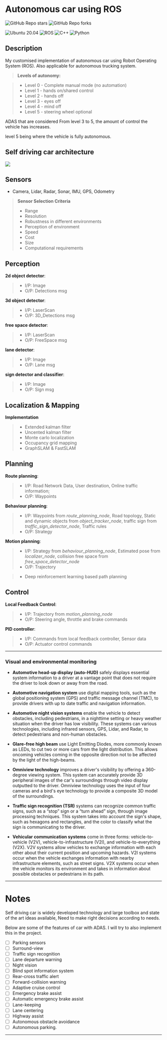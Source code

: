 # Autonomous car using ROS


![GitHub Repo stars](https://img.shields.io/github/stars/bhavikmk/self-driving-car-ros?color=FFE333)
![GitHub Repo forks](https://img.shields.io/github/forks/bhavikmk/self-driving-car-ros?color=FFE333)

![Ubuntu 20.04](https://img.shields.io/badge/OS-Ubuntu-informational?style=flat&logo=ubuntu&logoColor=white&color=2bbc8a)
![ROS](https://img.shields.io/badge/Tools-ROS-informational?style=flat&logo=ROS&logoColor=white&color=2bbc8a)
![C++](https://img.shields.io/badge/Code-C++-informational?style=flat&logo=c%2B%2B&logoColor=white&color=2bbc8a)
![Python](https://img.shields.io/badge/Code-Python-informational?style=flat&logo=c%2B%2B&logoColor=white&color=2bbc8a)


## Description

My customised implementation of autonomous car using Robot Operating System (ROS). Also applicable for autonomous trucking system. 

> **Levels of autonomy:**

> * Level 0 - Complete manual mode (no automation)
> * Level 1 - hands on/shared control
> * Level 2 - hands off 
> * Level 3 - eyes off
> * Level 4 - mind off 
> * Level 5 - steering wheel optional


ADAS that are considered From level 3 to 5, the amount of control the vehicle has increases.

level 5 being where the vehicle is fully autonomous.

## Self driving car architecture

![](https://github.com/bhavikmk/self-driving-car-ros/blob/main/assets/ros-architecture-car.png)


## **Sensors**
  - Camera, Lidar, Radar, Sonar, IMU, GPS, Odometry

> **Sensor Selection Criteria**
>   * Range
>   * Resolution
>   * Robustness in different environments
>   * Perception of environment
>   * Speed
>   * Cost
>   * Size
>   * Computational requirements

## Perception

**2d object detector**:
> * I/P: Image
> * O/P: Detections msg

**3d object detector**:
> * I/P: LaserScan
> * O/P: 3D_Detections msg

**free space detector**:
> * I/P: LaserScan
> * O/P: FreeSpace msg

**lane detector**:
> * I/P: Image
> * O/P: Lane msg

**sign detector and classifier**:
> * I/P: Image
> * O/P: Sign msg

## Localization & Mapping

**Implementation**
> * Extended kalman filter
> * Uncented kalman filter
> * Monte carlo localization
> * Occupancy grid mapping
> * GraphSLAM & FastSLAM 

## Planning

**Route planning**: 
> * I/P: Road Network Data, User destination, Online traffic information; 
> * O/P: Waypoints

**Behaviour planning**:
> * I/P: Waypoints from *route_planning_node*, Road topology, Static and dynamic objects from *object_tracker_node*, traffic sign from *traffic_sign_detector_node*, Traffic rules
> * O/P: Strategy

**Motion planning**:
> * I/P: Strategy from *behaviour_planning_node*, Estimated pose from *localizer_node*, collision free space from *free_space_detector_node*
> * O/P: Trajectory

> * Deep reinforcement learning based path planning

## Control

**Local Feedback Control**:
> * I/P: Trajectory from *motion_planning_node*
> * O/P: Steering angle, throttle and brake commands

**PID controller**:
> * I/P: Commands from local feedback controller, Sensor data 
> * O/P: Actuator control commands
---------------

### Visual and environmental monitoring

* **Automotive head-up display (auto-HUD)**  safely displays essential system information to a driver at a vantage point that does not require the driver to look down or away from the road.

* **Automotive navigation system** use digital mapping tools, such as the global positioning system (GPS) and traffic message channel (TMC), to provide drivers with up to date traffic and navigation information.

* **Automotive night vision systems** enable the vehicle to detect obstacles, including pedestrians, in a nighttime setting or heavy weather situation when the driver has low visibility. These systems can various technologies, including infrared sensors, GPS, Lidar, and Radar, to detect pedestrians and non-human obstacles.

* **Glare-free high beam** use Light Emitting Diodes, more commonly known as LEDs, to cut two or more cars from the light distribution. This allows oncoming vehicles coming in the opposite direction not to be affected by the light of the  high-beams. 
  
* **Omniview technology** improves a driver's visibility by offering a 360-degree viewing system. This system can accurately provide 3D peripheral images of the car's surroundings through video display outputted to the driver. Omniview technology uses the input of four cameras and a bird's eye technology to provide a composite 3D model of the surroundings.

* **Traffic sign recognition (TSR)** systems can recognize common traffic signs, such as a “stop” sign or a “turn ahead” sign, through image processing techniques. This system takes into account the sign's shape, such as hexagons and rectangles, and the color to classify what the sign is communicating to the driver. 

* **Vehicular communication systems** come in three forms: vehicle-to-vehicle (V2V), vehicle-to-infrastructure (V2I), and vehicle-to-everything (V2X). V2V systems allow vehicles to exchange information with each other about their current position and upcoming hazards. V2I systems occur when the vehicle exchanges information with nearby infrastructure elements, such as street signs. V2X systems occur when the vehicle monitors its environment and takes in information about possible obstacles or pedestrians in its path.


---------------

# Notes

Self driving car is widely developed technology and large toolbox and state of the art ideas available, Need to make right decisions according to needs. 

Below are some of the features of car with ADAS. I will try to also implement this in the project.

- [ ] Parking sensors 
- [ ] Surround-view 
- [ ] Traffic sign recognition 
- [ ] Lane departure warning 
- [ ] Night vision
- [ ] Blind spot information system
- [ ] Rear-cross traffic alert
- [ ] Forward-collision warning
- [ ] Adaptive cruise control 
- [ ] Emergency brake assist
- [ ] Automatic emergency brake assist
- [ ] Lane-keeping
- [ ] Lane centering
- [ ] Highway assist
- [ ] Autonomous obstacle avoidance
- [ ] Autonomous parking.

--------------
